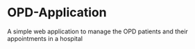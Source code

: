 # OPD-Application
A simple web application to manage the OPD patients and their appointments in a hospital
